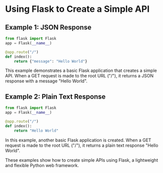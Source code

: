 # Using Flask to Create a Simple API

## Example 1: JSON Response

```python
from flask import Flask
app = Flask(__name__)

@app.route("/")
def index():
    return {"message": "Hello World"}
```

This example demonstrates a basic Flask application that creates a simple API. When a GET request is made to the root URL ("/"), it returns a JSON response with a message "Hello World".

## Example 2: Plain Text Response
```python
from flask import Flask
app = Flask(__name__)

@app.route("/")
def index():
    return "Hello World"
```

In this example, another basic Flask application is created. When a GET request is made to the root URL ("/"), it returns a plain text response "Hello World".

These examples show how to create simple APIs using Flask, a lightweight and flexible Python web framework.
